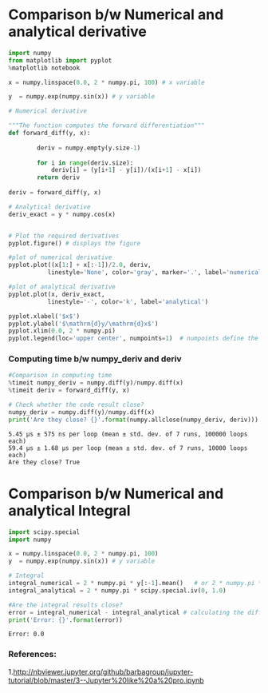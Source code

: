 
# Comparison b/w Numerical and analytical derivative
```python
import numpy
from matplotlib import pyplot
%matplotlib notebook

x = numpy.linspace(0.0, 2 * numpy.pi, 100) # x variable

y  = numpy.exp(numpy.sin(x)) # y variable

# Numerical derivative

"""The function computes the forward differentiation"""
def forward_diff(y, x):
     
        deriv = numpy.empty(y.size-1)
        
        for i in range(deriv.size):
            deriv[i] = (y[i+1] - y[i])/(x[i+1] - x[i])
        return deriv
    
deriv = forward_diff(y, x)

# Analytical derivative
deriv_exact = y * numpy.cos(x)


# Plot the required derivatives
pyplot.figure() # displays the figure 

#plot of numerical derivative
pyplot.plot((x[1:] + x[:-1])/2.0, deriv, 
           linestyle='None', color='gray', marker='.', label='numerical')

#plot of analytical derivative
pyplot.plot(x, deriv_exact, 
           linestyle='-', color='k', label='analytical')

pyplot.xlabel('$x$')
pyplot.ylabel('$\mathrm{d}y/\mathrm{d}x$') 
pyplot.xlim(0.0, 2 * numpy.pi)
pyplot.legend(loc='upper center', numpoints=1)  # numpoints define the no. of dots and length of line


```




### Computing time b/w numpy_deriv and deriv
```python
#Comparison in computing time
%timeit numpy_deriv = numpy.diff(y)/numpy.diff(x)
%timeit deriv = forward_diff(y, x)

# Check whether the code result close?
numpy_deriv = numpy.diff(y)/numpy.diff(x)
print('Are they close? {}'.format(numpy.allclose(numpy_deriv, deriv)))
```

    5.45 µs ± 575 ns per loop (mean ± std. dev. of 7 runs, 100000 loops each)
    59.4 µs ± 1.68 µs per loop (mean ± std. dev. of 7 runs, 10000 loops each)
    Are they close? True
    

# Comparison b/w Numerical and analytical Integral

```python
import scipy.special
import numpy

x = numpy.linspace(0.0, 2 * numpy.pi, 100)
y  = numpy.exp(numpy.sin(x)) # y variable

# Integral
integral_numerical = 2 * numpy.pi * y[:-1].mean()   # or 2 * numpy.pi * numpy.mean(y[:-1])
integral_analytical = 2 * numpy.pi * scipy.special.iv(0, 1.0)

#Are the integral results close?
error = integral_numerical - integral_analytical # calculating the difference the integrals
print('Error: {}'.format(error))
```

    Error: 0.0
    
### References: 
1.http://nbviewer.jupyter.org/github/barbagroup/jupyter-tutorial/blob/master/3--Jupyter%20like%20a%20pro.ipynb
